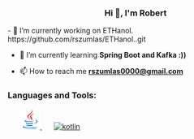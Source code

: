 <h3 align="center">Hi 👋, I'm Robert</h3>
- 🔭 I’m currently working on ETHanol. https://github.com/rszumlas/ETHanol..git

- 🌱 I’m currently learning **Spring Boot and Kafka :))**

- 📫 How to reach me **rszumlas0000@gmail.com**

<h3 align="left">Languages and Tools:</h3>

<p align="left"> &nbsp; &nbsp; &nbsp; <a href="https://www.java.com" target="_blank" rel="noreferrer"> <img src="https://raw.githubusercontent.com/devicons/devicon/master/icons/java/java-original.svg" alt="java" width="40" height="40"/> </a> &nbsp; &nbsp; &nbsp;
<a href="https://kotlinlang.org" target="_blank" rel="noreferrer"> <img src="https://www.vectorlogo.zone/logos/kotlinlang/kotlinlang-icon.svg" alt="kotlin" width="40" height="40"/> </a> </p>
